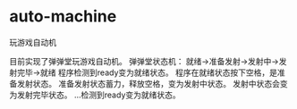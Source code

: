 # auto-machine
玩游戏自动机

目前实现了弹弹堂玩游戏自动机。
弹弹堂状态机：
就绪->准备发射->发射中->发射完毕->就绪
程序检测到ready变为就绪状态。
程序在就绪状态按下空格，是准备发射状态。
准备发射状态蓄力，释放空格，变为发射中状态。
发射中状态会变为发射完毕状态。
...检测到ready变为就绪状态。

